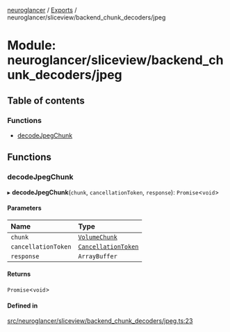 [neuroglancer](../README.md) / [Exports](../modules.md) / neuroglancer/sliceview/backend\_chunk\_decoders/jpeg

# Module: neuroglancer/sliceview/backend\_chunk\_decoders/jpeg

## Table of contents

### Functions

- [decodeJpegChunk](neuroglancer_sliceview_backend_chunk_decoders_jpeg.md#decodejpegchunk)

## Functions

### decodeJpegChunk

▸ **decodeJpegChunk**(`chunk`, `cancellationToken`, `response`): `Promise`<`void`\>

#### Parameters

| Name | Type |
| :------ | :------ |
| `chunk` | [`VolumeChunk`](../classes/neuroglancer_sliceview_volume_backend.VolumeChunk.md) |
| `cancellationToken` | [`CancellationToken`](../interfaces/neuroglancer_util_cancellation.CancellationToken.md) |
| `response` | `ArrayBuffer` |

#### Returns

`Promise`<`void`\>

#### Defined in

[src/neuroglancer/sliceview/backend_chunk_decoders/jpeg.ts:23](https://github.com/ActiveBrainAtlas2/neuroglancer/blob/91617476/src/neuroglancer/sliceview/backend_chunk_decoders/jpeg.ts#L23)
